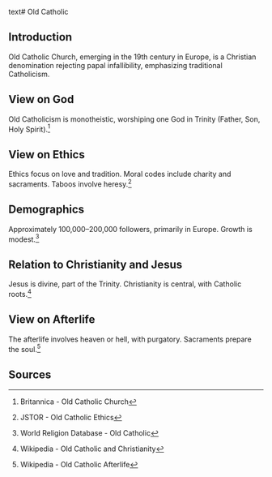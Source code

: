 text# Old Catholic
## Introduction
Old Catholic Church, emerging in the 19th century in Europe, is a Christian denomination rejecting papal infallibility, emphasizing traditional Catholicism.
## View on God
Old Catholicism is monotheistic, worshiping one God in Trinity (Father, Son, Holy Spirit).[^11]
## View on Ethics
Ethics focus on love and tradition. Moral codes include charity and sacraments. Taboos involve heresy.[^12]
## Demographics
Approximately 100,000–200,000 followers, primarily in Europe. Growth is modest.[^13]
## Relation to Christianity and Jesus
Jesus is divine, part of the Trinity. Christianity is central, with Catholic roots.[^14]
## View on Afterlife
The afterlife involves heaven or hell, with purgatory. Sacraments prepare the soul.[^15]
## Sources
[^11]: Britannica - Old Catholic Church[](https://www.britannica.com/topic/Old-Catholic-Church)
[^12]: JSTOR - Old Catholic Ethics[](https://www.jstor.org/stable/3260927)
[^13]: World Religion Database - Old Catholic[](https://www.worldreligiondatabase.org)
[^14]: Wikipedia - Old Catholic and Christianity[](https://en.wikipedia.org/wiki/Old_Catholic_Church#Christianity)
[^15]: Wikipedia - Old Catholic Afterlife[](https://en.wikipedia.org/wiki/Old_Catholic_Church#Afterlife)
